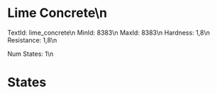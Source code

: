 # Lime Concrete\n
TextId: lime_concrete\n
MinId: 8383\n
MaxId: 8383\n
Hardness: 1,8\n
Resistance: 1,8\n

Num States: 1\n
# States
```

```